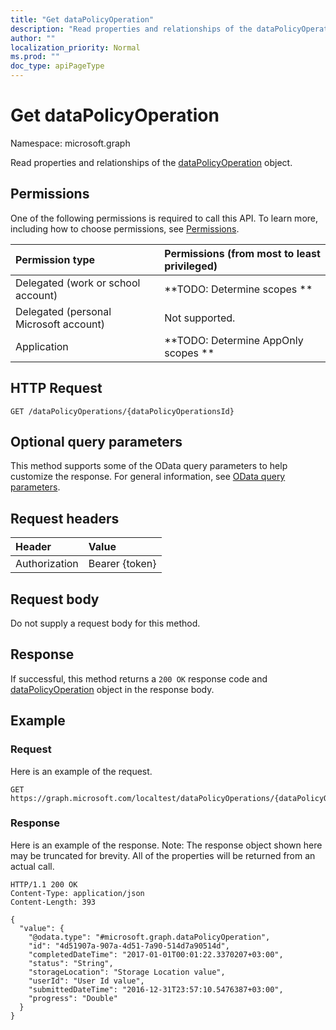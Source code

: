 ```yaml
---
title: "Get dataPolicyOperation"
description: "Read properties and relationships of the dataPolicyOperation object."
author: ""
localization_priority: Normal
ms.prod: ""
doc_type: apiPageType
---
```


# Get dataPolicyOperation

Namespace: microsoft.graph

Read properties and relationships of the [dataPolicyOperation](../resources/datapolicyoperation.md) object.

## Permissions
One of the following permissions is required to call this API. To learn more, including how to choose permissions, see [Permissions](/concepts/permissions-reference.md).

|Permission type|Permissions (from most to least privileged)|
|:---|:---|
|Delegated (work or school account)|**TODO: Determine scopes **|
|Delegated (personal Microsoft account)|Not supported.|
|Application|**TODO: Determine AppOnly scopes **|

## HTTP Request
<!-- {
  "blockType": "ignored"
}
-->
``` http
GET /dataPolicyOperations/{dataPolicyOperationsId}
```

## Optional query parameters
This method supports some of the OData query parameters to help customize the response. For general information, see [OData query parameters](/graph/query-parameters).

## Request headers
|Header|Value|
|:---|:---|
|Authorization|Bearer {token}|

## Request body
Do not supply a request body for this method.

## Response
If successful, this method returns a `200 OK` response code and [dataPolicyOperation](../resources/datapolicyoperation.md) object in the response body.

## Example

### Request
Here is an example of the request.
<!-- {
  "blockType": "request",
  "name": "get_datapolicyoperation"
}
-->
``` http
GET https://graph.microsoft.com/localtest/dataPolicyOperations/{dataPolicyOperationsId}
```

### Response
Here is an example of the response. Note: The response object shown here may be truncated for brevity. All of the properties will be returned from an actual call.
<!-- {
  "blockType": "response",
  "truncated": true,
  "@odata.type": "microsoft.graph.dataPolicyOperation"
}
-->
``` http
HTTP/1.1 200 OK
Content-Type: application/json
Content-Length: 393

{
  "value": {
    "@odata.type": "#microsoft.graph.dataPolicyOperation",
    "id": "4d51907a-907a-4d51-7a90-514d7a90514d",
    "completedDateTime": "2017-01-01T00:01:22.3370207+03:00",
    "status": "String",
    "storageLocation": "Storage Location value",
    "userId": "User Id value",
    "submittedDateTime": "2016-12-31T23:57:10.5476387+03:00",
    "progress": "Double"
  }
}
```


